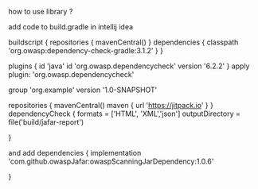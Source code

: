 how to use library ?


add code  to build.gradle in intellij idea

buildscript {
    repositories {
        mavenCentral()
    }
    dependencies {
        classpath 'org.owasp:dependency-check-gradle:3.1.2'
    }
}


plugins {
    id 'java'
    id 'org.owasp.dependencycheck' version '6.2.2'
}
apply plugin: 'org.owasp.dependencycheck'

group 'org.example'
version '1.0-SNAPSHOT'

repositories {
    mavenCentral()
    maven { url 'https://jitpack.io' }
}
dependencyCheck {
    formats = ['HTML', 'XML','json']
    outputDirectory = file('build/jafar-report')


}

and add 
dependencies {
 implementation 'com.github.owaspJafar:owaspScanningJarDependency:1.0.6'

}
